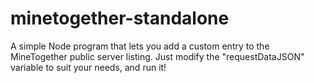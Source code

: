 # minetogether-standalone
A simple Node program that lets you add a custom entry to the MineTogether public server listing. Just modify the "requestDataJSON" variable to suit your needs, and run it!
